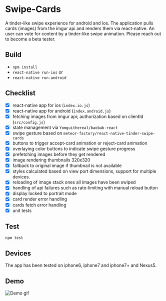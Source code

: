# Swipe-Cards

A tinder-like swipe experience for android and ios. The application pulls cards (images) from the imgur api and renders them via react-native. An user can vote for content by a tinder-like swipe animation. Please reach out to become a beta tester.

## Build
- `npm install`
- `react-native run-ios` or
- `react-native run-android`

## Checklist

- [x] react-native app for ios (`index.io.js`)
- [x] react-native app for android (`index.android.js`)
- [x] fetching images from imgur api; authorization based on clientId (`src/config.js`)
- [x] state management via `Yomguithereal/baobab-react`
- [x] swipe gesture based on `meteor-factory/react-native-tinder-swipe-cards`
- [x] buttons to trigger accept-card animation or reject-card animation
- [x] overlaying color buttons to indicate swipe gesture progress
- [x] prefetching images before they get rendered
- [x] image rendering thumbnails 320x320
- [x] fallback to original image if thumbnail is not available
- [x] styles calculated based on view port dimensions, support for multiple devices.
- [x] reloading of image stack ones all images have been swiped
- [x] handling of api failures such as rate-limiting with manual reload button
- [x] display locked to portrait mode
- [x] card render error handling
- [x] cards fetch error handling
- [x] unit tests

## Test
`npm test`

## Devices
The app has been tested on iphone6, iphone7 and iphone7+ and Nexus5.

## Demo
![Demo gif](http://i.giphy.com/3o7TKSqlllY2MNNeEg.gif)
